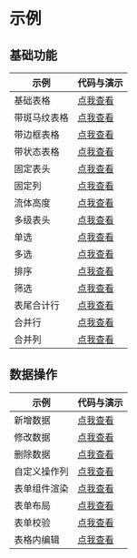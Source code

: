 # 示例

## 基础功能

| 示例 | 代码与演示 |
| --- | --- |
| 基础表格 | [点我查看](https://fairyever.gitee.io/d2-admin-preview/#/demo/d2-crud/demo1) |
| 带斑马纹表格 | [点我查看](https://fairyever.gitee.io/d2-admin-preview/#/demo/d2-crud/demo2) |
| 带边框表格 | [点我查看](https://fairyever.gitee.io/d2-admin-preview/#/demo/d2-crud/demo3) |
| 带状态表格 | [点我查看](https://fairyever.gitee.io/d2-admin-preview/#/demo/d2-crud/demo4) |
| 固定表头 | [点我查看](https://fairyever.gitee.io/d2-admin-preview/#/demo/d2-crud/demo5) |
| 固定列 | [点我查看](https://fairyever.gitee.io/d2-admin-preview/#/demo/d2-crud/demo6) |
| 流体高度 | [点我查看](https://fairyever.gitee.io/d2-admin-preview/#/demo/d2-crud/demo7) |
| 多级表头 | [点我查看](https://fairyever.gitee.io/d2-admin-preview/#/demo/d2-crud/demo8) |
| 单选 | [点我查看](https://fairyever.gitee.io/d2-admin-preview/#/demo/d2-crud/demo9) |
| 多选 | [点我查看](https://fairyever.gitee.io/d2-admin-preview/#/demo/d2-crud/demo10) |
| 排序 | [点我查看](https://fairyever.gitee.io/d2-admin-preview/#/demo/d2-crud/demo11) |
| 筛选 | [点我查看](https://fairyever.gitee.io/d2-admin-preview/#/demo/d2-crud/demo12) |
| 表尾合计行 | [点我查看](https://fairyever.gitee.io/d2-admin-preview/#/demo/d2-crud/demo13) |
| 合并行 | [点我查看](https://fairyever.gitee.io/d2-admin-preview/#/demo/d2-crud/demo14) |
| 合并列 | [点我查看](https://fairyever.gitee.io/d2-admin-preview/#/demo/d2-crud/demo15) |

## 数据操作

| 示例 | 代码与演示 |
| --- | --- |
| 新增数据 | [点我查看](https://fairyever.gitee.io/d2-admin-preview/#/demo/d2-crud/demo16) |
| 修改数据 | [点我查看](https://fairyever.gitee.io/d2-admin-preview/#/demo/d2-crud/demo17) |
| 删除数据 | [点我查看](https://fairyever.gitee.io/d2-admin-preview/#/demo/d2-crud/demo18) |
| 自定义操作列 | [点我查看](https://fairyever.gitee.io/d2-admin-preview/#/demo/d2-crud/demo19) |
| 表单组件渲染 | [点我查看](https://fairyever.gitee.io/d2-admin-preview/#/demo/d2-crud/demo20) |
| 表单布局 | [点我查看](https://fairyever.gitee.io/d2-admin-preview/#/demo/d2-crud/demo21) |
| 表单校验 | [点我查看](https://fairyever.gitee.io/d2-admin-preview/#/demo/d2-crud/demo22) |
| 表格内编辑 | [点我查看](https://fairyever.gitee.io/d2-admin-preview/#/demo/d2-crud/demo23) |
